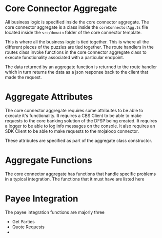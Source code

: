 # Core Connector Aggregate
All business logic is specified inside the core connector aggregate. The core connector aggregate is a class inside the `coreConnectorAgg.ts` file located inside the `src/domain` folder of the core connector template.

This is where all the business logic is tied together. This is where all the different pieces of the puzzles are tied together. The route handlers in the routes class invoke functions in the core connector aggregate class to execute functionality associated with a particular endpoint.

The data returned by an aggregate function is returned to the route handler which in turn returns the data as a json response back to the client that made the request.

# Aggregate Attributes
The core connector aggregate requires some attributes to be able to execute it's functionality. It requires a CBS Client to be able to make requests to the core banking solution of the DFSP being created. It requires a logger to be able to log info messages on the console. It also requires an SDK Client to be able to make requests to the mojaloop connector.

These attributes are specified as part of the aggregate class constructor.

# Aggregate Functions 
The core connector aggregate has functions that handle specific problems in a typical integration. The functions that it must have are listed here

# Payee Integration
The payee integration functions are majorly three
- Get Parties
- Quote Requests
- 